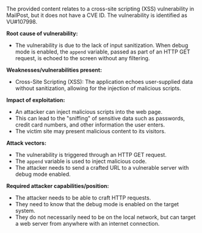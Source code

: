 The provided content relates to a cross-site scripting (XSS) vulnerability in MailPost, but it does not have a CVE ID. The vulnerability is identified as VU#107998.

**Root cause of vulnerability:**
- The vulnerability is due to the lack of input sanitization. When debug mode is enabled, the `append` variable, passed as part of an HTTP GET request, is echoed to the screen without any filtering.

**Weaknesses/vulnerabilities present:**
- Cross-Site Scripting (XSS): The application echoes user-supplied data without sanitization, allowing for the injection of malicious scripts.

**Impact of exploitation:**
- An attacker can inject malicious scripts into the web page.
- This can lead to the "sniffing" of sensitive data such as passwords, credit card numbers, and other information the user enters.
- The victim site may present malicious content to its visitors.

**Attack vectors:**
- The vulnerability is triggered through an HTTP GET request.
- The `append` variable is used to inject malicious code.
- The attacker needs to send a crafted URL to a vulnerable server with debug mode enabled.

**Required attacker capabilities/position:**
- The attacker needs to be able to craft HTTP requests.
- They need to know that the debug mode is enabled on the target system.
- They do not necessarily need to be on the local network, but can target a web server from anywhere with an internet connection.